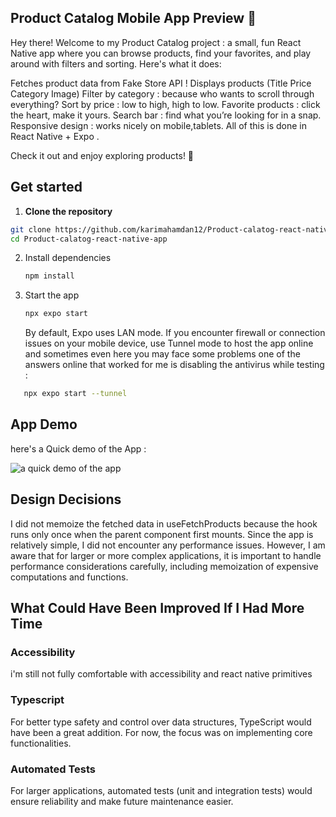 ## Product Catalog Mobile App Preview 🚀

Hey there! Welcome to my Product Catalog project : a small, fun React Native app where you can browse products, find your favorites, and play around with filters and sorting. Here's what it does:

Fetches product data from Fake Store API !
Displays products (Title
Price
Category
Image)
Filter by category : because who wants to scroll through everything?
Sort by price : low to high, high to low.
Favorite products : click the heart, make it yours.
Search bar : find what you’re looking for in a snap.
Responsive design : works nicely on mobile,tablets.
All of this is done in React Native + Expo .

Check it out and enjoy exploring products! 🛒

## Get started

1. **Clone the repository**

```bash
git clone https://github.com/karimahamdan12/Product-calatog-react-native-app.git
cd Product-calatog-react-native-app
```

2. Install dependencies

   ```bash
   npm install
   ```

3. Start the app

   ```bash
   npx expo start
   ```

   By default, Expo uses LAN mode. If you encounter firewall or connection issues on your mobile device, use Tunnel mode to host the app online and sometimes even here you may face some problems one of the answers online that worked for me is disabling the antivirus while testing :

```bash
   npx expo start --tunnel
```

## App Demo

here's a Quick demo of the App :

![a quick demo of the app](./docs/app_demo.gif)

## Design Decisions

I did not memoize the fetched data in useFetchProducts because the hook runs only once when the parent component first mounts. Since the app is relatively simple, I did not encounter any performance issues. However, I am aware that for larger or more complex applications, it is important to handle performance considerations carefully, including memoization of expensive computations and functions.

## What Could Have Been Improved If I Had More Time

### Accessibility

i'm still not fully comfortable with accessibility and react native primitives

### Typescript

For better type safety and control over data structures, TypeScript would have been a great addition. For now, the focus was on implementing core functionalities.

### Automated Tests

For larger applications, automated tests (unit and integration tests) would ensure reliability and make future maintenance easier.
